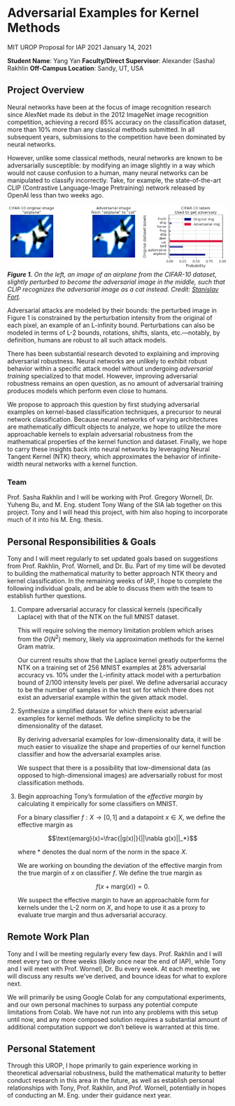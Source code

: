 # Adversarial Examples for Kernel Methods

MIT UROP Proposal for IAP 2021
January 14, 2021

**Student Name**: Yang Yan
**Faculty/Direct Supervisor**: Alexander (Sasha) Rakhlin
**Off-Campus Location**: Sandy, UT, USA

## Project Overview

Neural networks have been at the focus of image recognition research since AlexNet made its debut in the 2012 ImageNet image recognition competition, achieving a record $85\%$ accuracy on the classification dataset, more than $10\%$ more than any classical methods submitted. In all subsequent years, submissions to the competition have been dominated by neural networks.

However, unlike some classical methods, neural networks are known to be adversarially susceptible: by modifying an image slightly in a way which would not cause confusion to a human, many neural networks can be manipulated to classify incorrectly. Take, for example, the state-of-the-art CLIP (Contrastive Language-Image Pretraining) network released by OpenAI less than two weeks ago.

![](yang-adversarial-examples-for-kernel-methods.md-assets/2021-01-14-14-55-13.png)
***Figure 1.** On the left, an image of an airplane from the CIFAR-10 dataset, slightly perturbed to become the adversarial image in the middle, such that CLIP recognizes the adversarial image as a cat instead. Credit: [Stanislav Fort](https://stanislavfort.github.io/2021/01/12/OpenAI_CLIP_adversarial_examples.html).*

Adversarial attacks are modeled by their bounds: the perturbed image in Figure 1 is constrained by the perturbation intensity from the original of each pixel, an example of an L-infinity bound. Perturbations can also be modeled in terms of L-2 bounds, rotations, shifts, slants, etc.—notably, by definition, humans are robust to all such attack models.

There has been substantial research devoted to explaining and improving adversarial robustness. Neural networks are unlikely to exhibit robust behavior within a specific attack model without undergoing *adversarial training* specialized to that model. However, improving adversarial robustness remains an open question, as no amount of adversarial training produces models which perform even close to humans.

We propose to approach this question by first studying adversarial examples on kernel-based classification techniques, a precursor to neural network classification. Because neural networks of varying architectures are mathematically difficult objects to analyze, we hope to utilize the more approachable kernels to explain adversarial robustness from the mathematical properties of the kernel function and dataset. Finally, we hope to carry these insights back into neural networks by leveraging Neural Tangent Kernel (NTK) theory, which approximates the behavior of infinite-width neural networks with a kernel function.

### Team

Prof. Sasha Rakhlin and I will be working with Prof. Gregory Wornell, Dr. Yuheng Bu, and M. Eng. student Tony Wang of the SIA lab together on this project. Tony and I will head this project, with him also hoping to incorporate much of it into his M. Eng. thesis.

## Personal Responsibilities & Goals

Tony and I will meet regularly to set updated goals based on suggestions from Prof. Rakhlin, Prof. Wornell, and Dr. Bu. Part of my time will be devoted to building the mathematical maturity to better approach NTK theory and kernel classification. In the remaining weeks of IAP, I hope to complete the following individual goals, and be able to discuss them with the team to establish further questions.

1. Compare adversarial accuracy for classical kernels (specifically Laplace) with that of the NTK on the full MNIST dataset.
   
   This will require solving the memory limitation problem which arises from the $O(N^2)$ memory, likely via approximation methods for the kernel Gram matrix.
   
	 Our current results show that the Laplace kernel greatly outperforms the NTK on a training set of $256$ MNIST examples at $28\%$ adversarial accuracy vs. $10\%$ under the L-infinity attack model with a perturbation bound of 2/100 intensity levels per pixel. We define adversarial accuracy to be the number of samples in the test set for which there does not exist an adversarial example within the given attack model.
2. Synthesize a simplified dataset for which there exist adversarial examples for kernel methods. We define simplicity to be the dimensionality of the dataset.
   
	 By deriving adversarial examples for low-dimensionality data, it will be much easier to visualize the shape and properties of our kernel function classifier and how the adversarial examples arise.

	 We suspect that there is a possibility that low-dimensional data (as opposed to high-dimensional images) are adversarially robust for most classification methods.
3. Begin approaching Tony’s formulation of the *effective margin* by calculating it empirically for some classifiers on MNIST.
   
	 For a binary classifier $f:X\to[0,1]$ and a datapoint $x\in X$, we define the effective margin as

	 $$\text{emarg}(x)=\frac{|g(x)|}{||\nabla g(x)||_*}$$

	 where $*$ denotes the dual norm of the norm in the space $X$.

	 We are working on bounding the deviation of the effective margin from the true margin of $x$ on classifier $f$. We define the true margin as

	 $$f(x+\text{marg}(x))=0.$$

	 We suspect the effective margin to have an approachable form for kernels under the L-2 norm on $X$, and hope to use it as a proxy to evaluate true margin and thus adversarial accuracy.

## Remote Work Plan

Tony and I will be meeting regularly every few days. Prof. Rakhlin and I will meet every two or three weeks (likely once near the end of IAP), while Tony and I will meet with Prof. Wornell, Dr. Bu every week. At each meeting, we will discuss any results we’ve derived, and bounce ideas for what to explore next.

We will primarily be using Google Colab for any computational experiments, and our own personal machines to surpass any potential compute limitations from Colab. We have not run into any problems with this setup until now, and any more composed solution requires a substantial amount of additional computation support we don’t believe is warranted at this time.

## Personal Statement

Through this UROP, I hope primarily to gain experience working in theoretical adversarial robustness, build the mathematical maturity to better conduct research in this area in the future, as well as establish personal relationships with Tony, Prof. Rakhlin, and Prof. Wornell, potentially in hopes of conducting an M. Eng. under their guidance next year.
